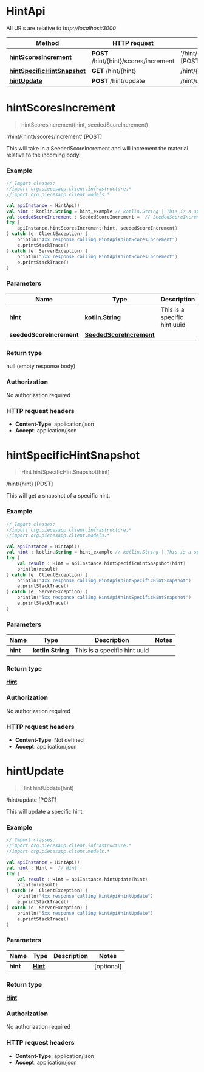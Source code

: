 # HintApi

All URIs are relative to *http://localhost:3000*

Method | HTTP request | Description
------------- | ------------- | -------------
[**hintScoresIncrement**](HintApi.md#hintScoresIncrement) | **POST** /hint/{hint}/scores/increment | &#39;/hint/{hint}/scores/increment&#39; [POST]
[**hintSpecificHintSnapshot**](HintApi.md#hintSpecificHintSnapshot) | **GET** /hint/{hint} | /hint/{hint} [POST]
[**hintUpdate**](HintApi.md#hintUpdate) | **POST** /hint/update | /hint/update [POST]


<a name="hintScoresIncrement"></a>
# **hintScoresIncrement**
> hintScoresIncrement(hint, seededScoreIncrement)

&#39;/hint/{hint}/scores/increment&#39; [POST]

This will take in a SeededScoreIncrement and will increment the material relative to the incoming body.

### Example
```kotlin
// Import classes:
//import org.piecesapp.client.infrastructure.*
//import org.piecesapp.client.models.*

val apiInstance = HintApi()
val hint : kotlin.String = hint_example // kotlin.String | This is a specific hint uuid
val seededScoreIncrement : SeededScoreIncrement =  // SeededScoreIncrement | 
try {
    apiInstance.hintScoresIncrement(hint, seededScoreIncrement)
} catch (e: ClientException) {
    println("4xx response calling HintApi#hintScoresIncrement")
    e.printStackTrace()
} catch (e: ServerException) {
    println("5xx response calling HintApi#hintScoresIncrement")
    e.printStackTrace()
}
```

### Parameters

Name | Type | Description  | Notes
------------- | ------------- | ------------- | -------------
 **hint** | **kotlin.String**| This is a specific hint uuid |
 **seededScoreIncrement** | [**SeededScoreIncrement**](SeededScoreIncrement.md)|  | [optional]

### Return type

null (empty response body)

### Authorization

No authorization required

### HTTP request headers

 - **Content-Type**: application/json
 - **Accept**: application/json

<a name="hintSpecificHintSnapshot"></a>
# **hintSpecificHintSnapshot**
> Hint hintSpecificHintSnapshot(hint)

/hint/{hint} [POST]

This will get a snapshot of a specific hint.

### Example
```kotlin
// Import classes:
//import org.piecesapp.client.infrastructure.*
//import org.piecesapp.client.models.*

val apiInstance = HintApi()
val hint : kotlin.String = hint_example // kotlin.String | This is a specific hint uuid
try {
    val result : Hint = apiInstance.hintSpecificHintSnapshot(hint)
    println(result)
} catch (e: ClientException) {
    println("4xx response calling HintApi#hintSpecificHintSnapshot")
    e.printStackTrace()
} catch (e: ServerException) {
    println("5xx response calling HintApi#hintSpecificHintSnapshot")
    e.printStackTrace()
}
```

### Parameters

Name | Type | Description  | Notes
------------- | ------------- | ------------- | -------------
 **hint** | **kotlin.String**| This is a specific hint uuid |

### Return type

[**Hint**](Hint.md)

### Authorization

No authorization required

### HTTP request headers

 - **Content-Type**: Not defined
 - **Accept**: application/json

<a name="hintUpdate"></a>
# **hintUpdate**
> Hint hintUpdate(hint)

/hint/update [POST]

This will update a specific hint.

### Example
```kotlin
// Import classes:
//import org.piecesapp.client.infrastructure.*
//import org.piecesapp.client.models.*

val apiInstance = HintApi()
val hint : Hint =  // Hint | 
try {
    val result : Hint = apiInstance.hintUpdate(hint)
    println(result)
} catch (e: ClientException) {
    println("4xx response calling HintApi#hintUpdate")
    e.printStackTrace()
} catch (e: ServerException) {
    println("5xx response calling HintApi#hintUpdate")
    e.printStackTrace()
}
```

### Parameters

Name | Type | Description  | Notes
------------- | ------------- | ------------- | -------------
 **hint** | [**Hint**](Hint.md)|  | [optional]

### Return type

[**Hint**](Hint.md)

### Authorization

No authorization required

### HTTP request headers

 - **Content-Type**: application/json
 - **Accept**: application/json

